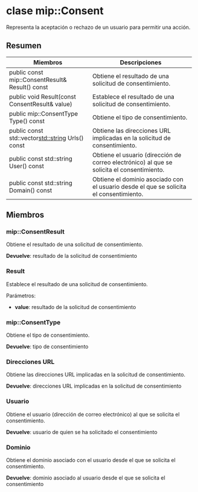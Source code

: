 # <a name="class-mipconsent"></a>clase mip::Consent 
Representa la aceptación o rechazo de un usuario para permitir una acción.
  
## <a name="summary"></a>Resumen
 Miembros                        | Descripciones                                
--------------------------------|---------------------------------------------
 public const mip::ConsentResult& Result() const  |  Obtiene el resultado de una solicitud de consentimiento.
 public void Result(const ConsentResult& value)  |  Establece el resultado de una solicitud de consentimiento.
 public mip::ConsentType Type() const  |  Obtiene el tipo de consentimiento.
public const std::vector<std::string> Urls() const  |  Obtiene las direcciones URL implicadas en la solicitud de consentimiento.
 public const std::string User() const  |  Obtiene el usuario (dirección de correo electrónico) al que se solicita el consentimiento.
 public const std::string Domain() const  |  Obtiene el dominio asociado con el usuario desde el que se solicita el consentimiento.
  
## <a name="members"></a>Miembros
  
### <a name="mipconsentresult"></a>mip::ConsentResult
Obtiene el resultado de una solicitud de consentimiento.

  
**Devuelve**: resultado de la solicitud de consentimiento
  
### <a name="result"></a>Result
Establece el resultado de una solicitud de consentimiento.

Parámetros:  
* **value**: resultado de la solicitud de consentimiento


  
### <a name="mipconsenttype"></a>mip::ConsentType
Obtiene el tipo de consentimiento.

  
**Devuelve**: tipo de consentimiento
  
### <a name="urls"></a>Direcciones URL
Obtiene las direcciones URL implicadas en la solicitud de consentimiento.

  
**Devuelve**: direcciones URL implicadas en la solicitud de consentimiento
  
### <a name="user"></a>Usuario
Obtiene el usuario (dirección de correo electrónico) al que se solicita el consentimiento.

  
**Devuelve**: usuario de quien se ha solicitado el consentimiento
  
### <a name="domain"></a>Dominio
Obtiene el dominio asociado con el usuario desde el que se solicita el consentimiento.

  
**Devuelve**: dominio asociado al usuario desde el que se solicita el consentimiento